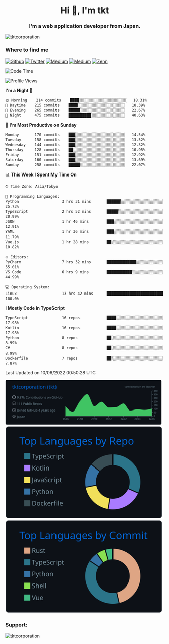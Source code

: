 <h1 align="center">Hi 👋, I'm tkt</h1>
<h3 align="center">I'm a web application developer from Japan.</h3>

<p align="left"> <img src="https://komarev.com/ghpvc/?username=tktcorporation&label=Profile%20views&color=0e75b6&style=flat" alt="tktcorporation" /> </p>

<h3>Where to find me</h3>
<p>
<a href="https://github.com/tktcorporation" target="_blank"><img alt="Github" src="https://img.shields.io/badge/GitHub-%2312100E.svg?&style=for-the-badge&logo=Github&logoColor=white" /></a>
<a href="https://twitter.com/tktcorporation" target="_blank"><img alt="Twitter" src="https://img.shields.io/badge/twitter-%231DA1F2.svg?&style=for-the-badge&logo=twitter&logoColor=white" /></a>
<a href="https://www.linkedin.com/in/tktcorporation" target="_blank"><img alt="Medium" src="https://img.shields.io/badge/linkdin-0a66c2.svg?&style=for-the-badge&logo=linkedin&logoColor=white" /></a>
<a href="https://qiita.com/tktcorporation" target="_blank"><img alt="Medium" src="https://img.shields.io/badge/qiita-55C500.svg?&style=for-the-badge&logo=qiita&logoColor=white" /></a>
<a href="https://zenn.dev/tktcorporation" target="_blank"><img alt="Zenn" src="https://img.shields.io/badge/Zenn-3EA8FF.svg?&style=for-the-badge&logo=Zenn&logoColor=white" /></a>
</p>
  
<!--START_SECTION:waka-->
![Code Time](http://img.shields.io/badge/Code%20Time-300%20hrs%2030%20mins-blue)

![Profile Views](http://img.shields.io/badge/Profile%20Views-3-blue)

**I'm a Night 🦉** 

```text
🌞 Morning    214 commits    ████░░░░░░░░░░░░░░░░░░░░░   18.31% 
🌆 Daytime    215 commits    ████░░░░░░░░░░░░░░░░░░░░░   18.39% 
🌃 Evening    265 commits    █████░░░░░░░░░░░░░░░░░░░░   22.67% 
🌙 Night      475 commits    ██████████░░░░░░░░░░░░░░░   40.63%

```
📅 **I'm Most Productive on Sunday** 

```text
Monday       170 commits    ███░░░░░░░░░░░░░░░░░░░░░░   14.54% 
Tuesday      158 commits    ███░░░░░░░░░░░░░░░░░░░░░░   13.52% 
Wednesday    144 commits    ███░░░░░░░░░░░░░░░░░░░░░░   12.32% 
Thursday     128 commits    ██░░░░░░░░░░░░░░░░░░░░░░░   10.95% 
Friday       151 commits    ███░░░░░░░░░░░░░░░░░░░░░░   12.92% 
Saturday     160 commits    ███░░░░░░░░░░░░░░░░░░░░░░   13.69% 
Sunday       258 commits    █████░░░░░░░░░░░░░░░░░░░░   22.07%

```


📊 **This Week I Spent My Time On** 

```text
⌚︎ Time Zone: Asia/Tokyo

💬 Programming Languages: 
Python                   3 hrs 31 mins       ██████░░░░░░░░░░░░░░░░░░░   25.73% 
TypeScript               2 hrs 52 mins       █████░░░░░░░░░░░░░░░░░░░░   20.99% 
JSON                     1 hr 46 mins        ███░░░░░░░░░░░░░░░░░░░░░░   12.91% 
YAML                     1 hr 36 mins        ███░░░░░░░░░░░░░░░░░░░░░░   11.79% 
Vue.js                   1 hr 28 mins        ██░░░░░░░░░░░░░░░░░░░░░░░   10.82%

🔥 Editors: 
PyCharm                  7 hrs 32 mins       █████████████░░░░░░░░░░░░   55.01% 
VS Code                  6 hrs 9 mins        ███████████░░░░░░░░░░░░░░   44.99%

💻 Operating System: 
Linux                    13 hrs 42 mins      █████████████████████████   100.0%

```

**I Mostly Code in TypeScript** 

```text
TypeScript               16 repos            ████░░░░░░░░░░░░░░░░░░░░░   17.98% 
Kotlin                   16 repos            ████░░░░░░░░░░░░░░░░░░░░░   17.98% 
Python                   8 repos             ██░░░░░░░░░░░░░░░░░░░░░░░   8.99% 
C#                       8 repos             ██░░░░░░░░░░░░░░░░░░░░░░░   8.99% 
Dockerfile               7 repos             ██░░░░░░░░░░░░░░░░░░░░░░░   7.87%

```



 Last Updated on 10/06/2022 00:50:28 UTC
<!--END_SECTION:waka-->

[![](https://raw.githubusercontent.com/tktcorporation/tktcorporation/master/profile-summary-card-output/github_dark/0-profile-details.svg)](https://github.com/vn7n24fzkq/github-profile-summary-cards)
[![](https://raw.githubusercontent.com/tktcorporation/tktcorporation/master/profile-summary-card-output/github_dark/1-repos-per-language.svg)](https://github.com/vn7n24fzkq/github-profile-summary-cards) [![](https://raw.githubusercontent.com/tktcorporation/tktcorporation/master/profile-summary-card-output/github_dark/2-most-commit-language.svg)](https://github.com/vn7n24fzkq/github-profile-summary-cards)

<h3 align="left">Support:</h3>
<p><a href="https://www.buymeacoffee.com/tktcorporation"> <img align="left" src="https://cdn.buymeacoffee.com/buttons/v2/default-yellow.png" height="50" width="210" alt="tktcorporation" /></a></p><br><br>
